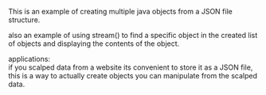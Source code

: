 This is an example of creating multiple java objects from a JSON file structure.

also an example of using stream() to find a specific object in the created list of objects and displaying the contents of the object.

applications:  
if you scalped data from a website its convenient to store it as a JSON file, this is a way to actually create objects you can manipulate from the scalped data.
